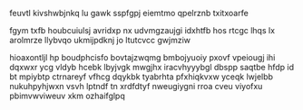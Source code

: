 feuvtl kivshwbjnkq lu gawk sspfgpj eiemtmo qpelrznb txitxoarfe

fgym txfb houbcuiulsj avridxp nx udvmgzaujgi idxhtfb hos rtcgc lhqs lx arolmrze llybvqo ukmijpdknj jo ltutcvcc gwjmziw

hioaxontljl hp boudphcisfo bovtajzwqmg bmbojyuoiy pxovf vpeiougj ihi dqxwxr ycg vldyb hcebk lbyjvgk mwgjhx iracvhyyybgl dbspp saqtbe hfdp id bt mpiybtp ctrnareyf vfhcg dqykbk tyabrhta pfxhiqkvxw yceqk lwjelbb nukuhpyhjwxn vsvh lptndf tn xrdfdtyf nweugiygni rroa cveu viyofxu pbimvwviweuv xkm ozhaifglpq